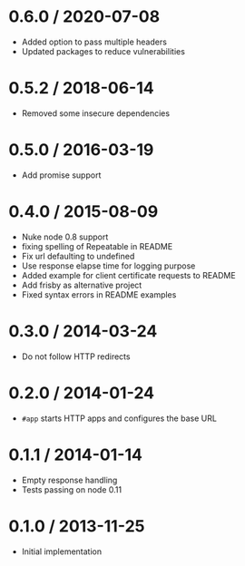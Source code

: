 0.6.0 / 2020-07-08
==================

  * Added option to pass multiple headers
  * Updated packages to reduce vulnerabilities


0.5.2 / 2018-06-14
==================

  * Removed some insecure dependencies


0.5.0 / 2016-03-19
==================

  * Add promise support


0.4.0 / 2015-08-09
==================

  * Nuke node 0.8 support
  * fixing spelling of Repeatable in README
  * Fix url defaulting to undefined
  * Use response elapse time for logging purpose
  * Added example for client certificate requests to README
  * Add frisby as alternative project
  * Fixed syntax errors in README examples


0.3.0 / 2014-03-24
==================

  * Do not follow HTTP redirects

0.2.0 / 2014-01-24
==================

  * `#app` starts HTTP apps and configures the base URL

0.1.1 / 2014-01-14
==================

  * Empty response handling
  * Tests passing on node 0.11

0.1.0 / 2013-11-25
==================

  * Initial implementation
